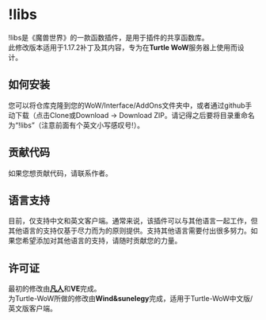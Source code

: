 # !libs
!libs是《魔兽世界》的一款函数插件，是用于插件的共享函数库。<br>
此修改版本适用于1.17.2补丁及其内容，专为在<b>Turtle WoW</b>服务器上使用而设计。

## 如何安装
您可以将仓库克隆到您的WoW/Interface/AddOns文件夹中，或者通过github手动下载（点击Clone或Download -> Download ZIP。请记得之后要将目录重命名为“!libs”（注意前面有个英文小写感叹号!）。<br>


## 贡献代码
如果您想贡献代码，请联系作者。

## 语言支持
目前，仅支持中文和英文客户端。通常来说，该插件可以与其他语言一起工作，但其他语言的支持仅基于尽力而为的原则提供。支持其他语言需要付出很多努力。如果您希望添加对其他语言的支持，请随时贡献您的力量。

## 许可证
最初的修改由<a href="http://reneo.ysepan.com/"><b>凡人</b></a>和<b>VE</b>完成。<br>
为Turtle-WoW所做的修改由<b>Wind&sunelegy</b>完成，适用于Turtle-WoW中文版/英文版客户端。<br>
